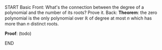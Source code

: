 START
Basic
Front: 
What's the connection between the degree of a polynomial and the number of its roots? Prove it.
Back: 
**Theorem**: the zero polynomial is the only polynomial over $\mathbb{R}$ of degree at most $n$ which has more than $n$ distinct roots.

**Proof**: (todo)
<!--ID: 1745138784659-->
END
